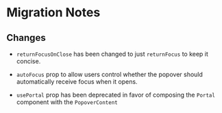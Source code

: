 # Migration Notes

## Changes

- `returnFocusOnClose` has been changed to just `returnFocus` to keep it
  concise.

- `autoFocus` prop to allow users control whether the popover should
  automatically receive focus when it opens.

- `usePortal` prop has been deprecated in favor of composing the `Portal`
  component with the `PopoverContent`
